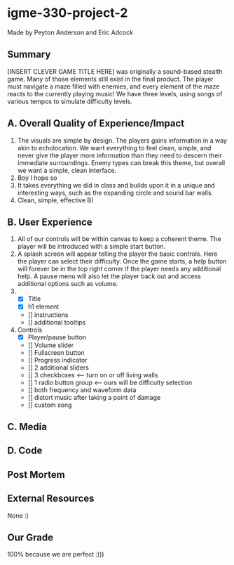 # igme-330-project-2
Made by Peyton Anderson and Eric Adcock
## Summary
[INSERT CLEVER GAME TITLE HERE] was originally a sound-based stealth game. Many of those elements still exist in the final product. The player must navigate a maze filled with enemies, and every element of the maze reacts to the currently playing music! We have three levels, using songs of various tempos to simulate difficulty levels.

## A. Overall Quality of Experience/Impact
1. The visuals are simple by design. The players gains information in a way akin to echolocation. We want everything to feel clean, simple, and never give the player more information than they need to descern their immediate surroundings. Enemy types can break this theme, but overall we want a simple, clean interface.
1. Boy I hope so
1. It takes everything we did in class and builds upon it in a unique and interesting ways, such as the expanding circle and sound bar walls.
1. Clean, simple, effective B)

## B. User Experience
1. All of our controls will be within canvas to keep a coherent theme. The player will be introduced with a simple start button. 
1. A splash screen will appear telling the player the basic controls. Here the player can select their difficulty. Once the game starts, a help button will forever be in the top right corner if the player needs any additional help. A pause menu will also let the player back out and access additional options such as volume.
1. - [x] Title
   - [x] h1 element
   - [] instructions
   - [] additional tooltips
1. Controls
    - [x] Player/pause button
    - [] Volume slider
    - [] Fullscreen button
    - [] Progress indicator
    - [] 2 additional sliders
    - [] 3 checkboxes <-- turn on or off living walls
    - [] 1 radio button group <-- ours will be difficulty selection
    - [] both frequency and waveform data
    - [] distort music after taking a point of damage
    - [] custom song

## C. Media

## D. Code

## Post Mortem

## External Resources
None :)

## Our Grade
100% because we are perfect :)))